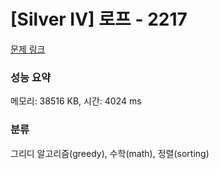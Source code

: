 # [Silver IV] 로프 - 2217 

[문제 링크](https://www.acmicpc.net/problem/2217) 

### 성능 요약

메모리: 38516 KB, 시간: 4024 ms

### 분류

그리디 알고리즘(greedy), 수학(math), 정렬(sorting)

